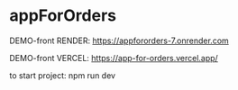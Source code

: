 # appForOrders

DEMO-front RENDER: https://appfororders-7.onrender.com

DEMO-front VERCEL: https://app-for-orders.vercel.app/


to start project: npm run dev